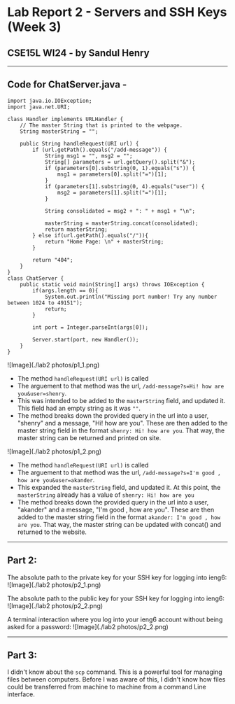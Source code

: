 # Lab Report 2 - Servers and SSH Keys (Week 3)
## CSE15L WI24 - by Sandul Henry
---

## Code for ChatServer.java - 
```
import java.io.IOException;
import java.net.URI;

class Handler implements URLHandler {
    // The master String that is printed to the webpage. 
    String masterString = "";

    public String handleRequest(URI url) {
        if (url.getPath().equals("/add-message")) {
            String msg1 = "", msg2 = "";
            String[] parameters = url.getQuery().split("&");
            if (parameters[0].substring(0, 1).equals("s")) {
                msg1 = parameters[0].split("=")[1];
            }
            if (parameters[1].substring(0, 4).equals("user")) {
                msg2 = parameters[1].split("=")[1];
            }

            String consolidated = msg2 + ": " + msg1 + "\n";
            
            masterString = masterString.concat(consolidated);
            return masterString;
        } else if(url.getPath().equals("/")){
            return "Home Page: \n" + masterString;
        }

        return "404";
    }
}
class ChatServer {
    public static void main(String[] args) throws IOException {
        if(args.length == 0){
            System.out.println("Missing port number! Try any number between 1024 to 49151");
            return;
        }

        int port = Integer.parseInt(args[0]);

        Server.start(port, new Handler());
    }
}
```

![Image](./lab2 photos/p1_1.png)

* The method `handleRequest(URI url)` is called
* The arguement to that method was the url, `/add-message?s=Hi! how are you&user=shenry`.
* This was intended to be added to the `masterString` field, and updated it. This field had an empty string as it was `""`.
* The method breaks down the provided query in the url into a user, "shenry" and a message, "Hi! how are you". These are then added to the master string field in the format `shenry: Hi! how are you`. That way, the master string can be returned and printed on site.

![Image](./lab2 photos/p1_2.png)

* The method `handleRequest(URI url)` is called
* The arguement to that method was the url, `/add-message?s=I'm good , how are you&user=akander`.
* This expanded the `masterString` field, and updated it. At this point, the `masterString` already has a value of `shenry: Hi! how are you` 
* The method breaks down the provided query in the url into a user, "akander" and a message, "I'm good , how are you". These are then added to the master string field in the format `akander: I'm good , how are you`. That way, the master string can be updated with concat() and returned to the website.

---

## Part 2:

The absolute path to the private key for your SSH key for logging into ieng6:
![Image](./lab2 photos/p2_1.png)

The absolute path to the public key for your SSH key for logging into ieng6:
![Image](./lab2 photos/p2_2.png)

A terminal interaction where you log into your ieng6 account without being asked for a password:
![Image](./lab2 photos/p2_2.png)

---

## Part 3:

I didn't know about the `scp` command. This is a powerful tool for managing files between computers. Before I was aware of this, I didn't know how files could be transferred from machine to machine from a command Line interface. 



